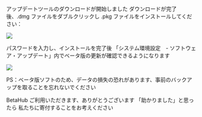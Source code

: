 アップデートツールのダウンロードが開始しました
ダウンロードが完了後、.dmg ファイルをダブルクリックし
.pkg ファイルをインストールしてください：

![][After Install PKG]

パスワードを入力し、インストールを完了後
「システム環境設定　- ソフトウェア・アップデート」内でベータ版の更新が確認できるようになります

![][System Update]

PS：ベータ版ソフトのため、データの損失の恐れがあります、事前のバックアップを取ることを忘れないでください

BetaHub ご利用いただきます、ありがとうございます
「助かりました」と思ったら
私たちに寄付することをお考えください

[After Install PKG]: https://tva1.sinaimg.cn/large/008i3skNgy1gwqs7s1gegj311q0hqaai.jpg
[System Update]: https://tva1.sinaimg.cn/large/008i3skNgy1gwqphmcxg6j311a0hqjrp.jpg
